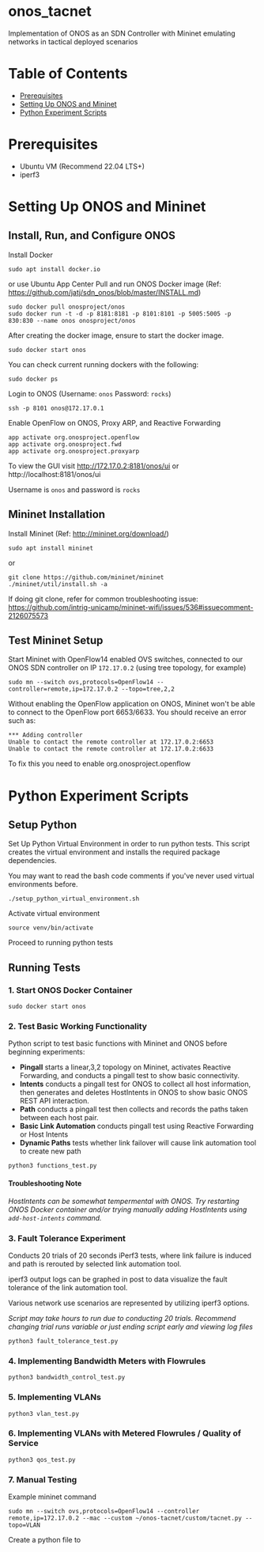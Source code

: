 # onos_tacnet
Implementation of ONOS as an SDN Controller with Mininet emulating networks in tactical deployed scenarios

# Table of Contents
- [Prerequisites](#prerequisites)
- [Setting Up ONOS and Mininet](#setting-up-onos-and-mininet)
- [Python Experiment Scripts](#python-experiment-scripts)

# Prerequisites
- Ubuntu VM (Recommend 22.04 LTS+)
- iperf3

# Setting Up ONOS and Mininet
## Install, Run, and Configure ONOS
Install Docker
```
sudo apt install docker.io
```
or use Ubuntu App Center
Pull and run ONOS Docker image (Ref: https://github.com/jatj/sdn_onos/blob/master/INSTALL.md)
```
sudo docker pull onosproject/onos
sudo docker run -t -d -p 8181:8181 -p 8101:8101 -p 5005:5005 -p 830:830 --name onos onosproject/onos
```
After creating the docker image, ensure to start the docker image.
```
sudo docker start onos
```
You can check current running dockers with the following:
```
sudo docker ps
```
Login to ONOS (Username: ```onos```  Password: ```rocks```)
```
ssh -p 8101 onos@172.17.0.1
```
Enable OpenFlow on ONOS, Proxy ARP, and Reactive Forwarding
```
app activate org.onosproject.openflow
app activate org.onosproject.fwd
app activate org.onosproject.proxyarp
```
To view the GUI visit http://172.17.0.2:8181/onos/ui or http://localhost:8181/onos/ui

Username is ```onos``` and password is ```rocks```

## Mininet Installation
Install Mininet (Ref: http://mininet.org/download/)
```
sudo apt install mininet
```
or
```
git clone https://github.com/mininet/mininet
./mininet/util/install.sh -a
```
If doing git clone, refer for common troubleshooting issue: https://github.com/intrig-unicamp/mininet-wifi/issues/536#issuecomment-2126075573

## Test Mininet Setup
Start Mininet with OpenFlow14 enabled OVS switches, connected to our ONOS SDN controller on IP ```172.17.0.2``` (using tree topology, for example)
```
sudo mn --switch ovs,protocols=OpenFlow14 --controller=remote,ip=172.17.0.2 --topo=tree,2,2
```

Without enabling the OpenFlow application on ONOS, Mininet won't be able to connect to the OpenFlow port 6653/6633. You should receive an error such as: 
```
*** Adding controller
Unable to contact the remote controller at 172.17.0.2:6653
Unable to contact the remote controller at 172.17.0.2:6633
```
To fix this you need to enable org.onosproject.openflow

# Python Experiment Scripts
## Setup Python
Set Up Python Virtual Environment in order to run python tests.
This script creates the virtual environment and installs the required package dependencies. 

You may want to read the bash code comments if you've never used virtual environments before.
```
./setup_python_virtual_environment.sh
```
Activate virtual environment
```
source venv/bin/activate
```
Proceed to running python tests

## Running Tests
### 1. Start ONOS Docker Container
```
sudo docker start onos
```

### 2. Test Basic Working Functionality
Python script to test basic functions with Mininet and ONOS before beginning experiments:
- **Pingall** starts a linear,3,2 topology on Mininet, activates Reactive Forwarding, and conducts a pingall test to show basic connectivity.
- **Intents** conducts a pingall test for ONOS to collect all host information, then generates and deletes HostIntents in ONOS to show basic ONOS REST API interaction.
- **Path** conducts a pingall test then collects and records the paths taken between each host pair.
- **Basic Link Automation** conducts pingall test using Reactive Forwarding or Host Intents
- **Dynamic Paths** tests whether link failover will cause link automation tool to create new path

```
python3 functions_test.py
```

#### Troubleshooting Note
*HostIntents can be somewhat tempermental with ONOS. Try restarting ONOS Docker container and/or trying manually adding HostIntents using ```add-host-intents``` command.*

### 3. Fault Tolerance Experiment
Conducts 20 trials of 20 seconds iPerf3 tests, where link failure is induced and path is rerouted by selected link automation tool. 

iperf3 output logs can be graphed in post to data visualize the fault tolerance of the link automation tool. 

Various network use scenarios are represented by utilizing iperf3 options.

*Script may take hours to run due to conducting 20 trials. Recommend changing trial runs variable or just ending script early and viewing log files*
```
python3 fault_tolerance_test.py
```

### 4. Implementing Bandwidth Meters with Flowrules
```
python3 bandwidth_control_test.py
```

### 5. Implementing VLANs
```
python3 vlan_test.py
```

### 6. Implementing VLANs with Metered Flowrules / Quality of Service
```
python3 qos_test.py
```

### 7. Manual Testing
Example mininet command
```
sudo mn --switch ovs,protocols=OpenFlow14 --controller remote,ip=172.17.0.2 --mac --custom ~/onos-tacnet/custom/tacnet.py --topo=VLAN
```
Create a python file to 
